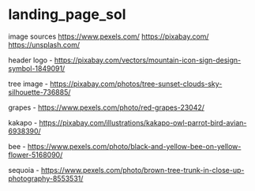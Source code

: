 # landing_page_sol

image sources
https://www.pexels.com/
https://pixabay.com/
https://unsplash.com/

header logo - https://pixabay.com/vectors/mountain-icon-sign-design-symbol-1849091/

tree image - https://pixabay.com/photos/tree-sunset-clouds-sky-silhouette-736885/

grapes - https://www.pexels.com/photo/red-grapes-23042/

kakapo - https://pixabay.com/illustrations/kakapo-owl-parrot-bird-avian-6938390/

bee - https://www.pexels.com/photo/black-and-yellow-bee-on-yellow-flower-5168090/

sequoia - https://www.pexels.com/photo/brown-tree-trunk-in-close-up-photography-8553531/
